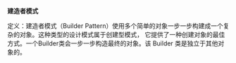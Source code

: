 **建造者模式**

定义：建造者模式（Builder Pattern）使用多个简单的对象一步一步构建成一个复杂的对象。这种类型的设计模式属于创建型模式，
它提供了一种创建对象的最佳方式。一个Builder类会一步一步构造最终的对象。该 Builder 类是独立于其他对象的。